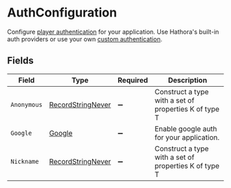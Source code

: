# AuthConfiguration

Configure [player authentication](https://hathora.dev/docs/lobbies-and-matchmaking/auth-service) for your application. Use Hathora's built-in auth providers or use your own [custom authentication](https://hathora.dev/docs/lobbies-and-matchmaking/auth-service#custom-auth-provider).


## Fields

| Field                                                         | Type                                                          | Required                                                      | Description                                                   |
| ------------------------------------------------------------- | ------------------------------------------------------------- | ------------------------------------------------------------- | ------------------------------------------------------------- |
| `Anonymous`                                                   | [RecordStringNever](../../Models/Shared/RecordStringNever.md) | :heavy_minus_sign:                                            | Construct a type with a set of properties K of type T         |
| `Google`                                                      | [Google](../../Models/Shared/Google.md)                       | :heavy_minus_sign:                                            | Enable google auth for your application.                      |
| `Nickname`                                                    | [RecordStringNever](../../Models/Shared/RecordStringNever.md) | :heavy_minus_sign:                                            | Construct a type with a set of properties K of type T         |